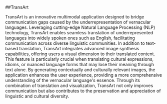 ##TransArt

TransArt is an innovative multimodal application designed to bridge communication gaps caused by the underrepresentation of vernacular languages. 
Leveraging cutting-edge Natural Language Processing (NLP) technology, TransArt enables seamless translation of underrepresented languages into widely spoken ones such as English, facilitating communication across diverse linguistic communities.
In addition to text-based translation, TransArt integrates advanced image synthesis capabilities, 
offering users a visual dimension to their translated content. This feature is particularly crucial 
when translating cultural expressions, idioms, or nuanced language forms that may lose their 
meaning through text alone. By generating contextually and culturally relevant images, the 
application enhances the user experience, providing a more comprehensive understanding of 
the vernacular language's essence.
Through its combination of translation and visualization, 
TransArt not only improves communication but also contributes to the preservation and 
appreciation of linguistic and cultural diversity.
